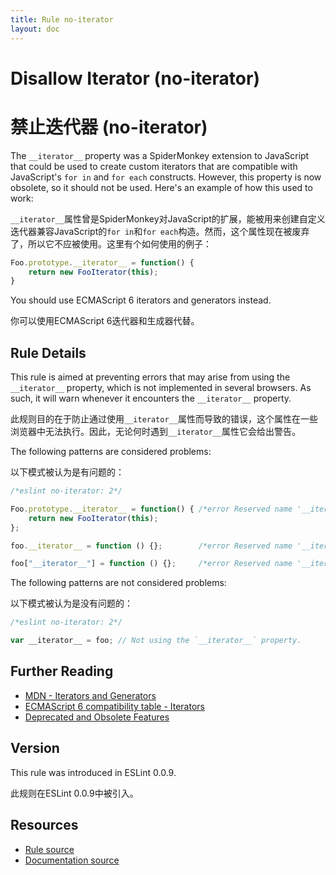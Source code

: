 ```yaml
---
title: Rule no-iterator
layout: doc
---
```

<!-- Note: No pull requests accepted for this file. See README.md in the root directory for details. -->
# Disallow Iterator (no-iterator)
# 禁止迭代器 (no-iterator)

The `__iterator__` property was a SpiderMonkey extension to JavaScript that could be used to create custom iterators that are compatible with JavaScript's `for in` and `for each` constructs. However, this property is now obsolete, so it should not be used. Here's an example of how this used to work:

`__iterator__`属性曾是SpiderMonkey对JavaScript的扩展，能被用来创建自定义迭代器兼容JavaScript的`for in`和`for each`构造。然而，这个属性现在被废弃了，所以它不应被使用。这里有个如何使用的例子：

```js
Foo.prototype.__iterator__ = function() {
    return new FooIterator(this);
}
```

You should use ECMAScript 6 iterators and generators instead.

你可以使用ECMAScript 6迭代器和生成器代替。

## Rule Details

This rule is aimed at preventing errors that may arise from using the `__iterator__` property, which is not implemented in several browsers. As such, it will warn whenever it encounters the `__iterator__` property.

此规则目的在于防止通过使用`__iterator__`属性而导致的错误，这个属性在一些浏览器中无法执行。因此，无论何时遇到`__iterator__`属性它会给出警告。

The following patterns are considered problems:

以下模式被认为是有问题的：

```js
/*eslint no-iterator: 2*/

Foo.prototype.__iterator__ = function() { /*error Reserved name '__iterator__'.*/
    return new FooIterator(this);
};

foo.__iterator__ = function () {};        /*error Reserved name '__iterator__'.*/

foo["__iterator__"] = function () {};     /*error Reserved name '__iterator__'.*/

```

The following patterns are not considered problems:

以下模式被认为是没有问题的：

```js
/*eslint no-iterator: 2*/

var __iterator__ = foo; // Not using the `__iterator__` property.
```

## Further Reading

* [MDN - Iterators and Generators](https://developer.mozilla.org/en-US/docs/Web/JavaScript/Guide/Iterators_and_Generators)
* [ECMAScript 6 compatibility table - Iterators](http://kangax.github.io/es5-compat-table/es6/#Iterators)
* [Deprecated and Obsolete Features](https://developer.mozilla.org/en-US/docs/Web/JavaScript/Reference/Deprecated_and_obsolete_features#Object_methods)

## Version

This rule was introduced in ESLint 0.0.9.

此规则在ESLint 0.0.9中被引入。

## Resources

* [Rule source](https://github.com/eslint/eslint/tree/master/lib/rules/no-iterator.js)
* [Documentation source](https://github.com/eslint/eslint/tree/master/docs/rules/no-iterator.md)
